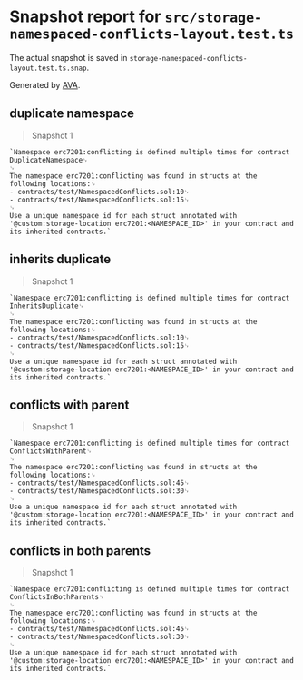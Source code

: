 # Snapshot report for `src/storage-namespaced-conflicts-layout.test.ts`

The actual snapshot is saved in `storage-namespaced-conflicts-layout.test.ts.snap`.

Generated by [AVA](https://avajs.dev).

## duplicate namespace

> Snapshot 1

    `Namespace erc7201:conflicting is defined multiple times for contract DuplicateNamespace␊
    ␊
    The namespace erc7201:conflicting was found in structs at the following locations:␊
    - contracts/test/NamespacedConflicts.sol:10␊
    - contracts/test/NamespacedConflicts.sol:15␊
    ␊
    Use a unique namespace id for each struct annotated with '@custom:storage-location erc7201:<NAMESPACE_ID>' in your contract and its inherited contracts.`

## inherits duplicate

> Snapshot 1

    `Namespace erc7201:conflicting is defined multiple times for contract InheritsDuplicate␊
    ␊
    The namespace erc7201:conflicting was found in structs at the following locations:␊
    - contracts/test/NamespacedConflicts.sol:10␊
    - contracts/test/NamespacedConflicts.sol:15␊
    ␊
    Use a unique namespace id for each struct annotated with '@custom:storage-location erc7201:<NAMESPACE_ID>' in your contract and its inherited contracts.`

## conflicts with parent

> Snapshot 1

    `Namespace erc7201:conflicting is defined multiple times for contract ConflictsWithParent␊
    ␊
    The namespace erc7201:conflicting was found in structs at the following locations:␊
    - contracts/test/NamespacedConflicts.sol:45␊
    - contracts/test/NamespacedConflicts.sol:30␊
    ␊
    Use a unique namespace id for each struct annotated with '@custom:storage-location erc7201:<NAMESPACE_ID>' in your contract and its inherited contracts.`

## conflicts in both parents

> Snapshot 1

    `Namespace erc7201:conflicting is defined multiple times for contract ConflictsInBothParents␊
    ␊
    The namespace erc7201:conflicting was found in structs at the following locations:␊
    - contracts/test/NamespacedConflicts.sol:45␊
    - contracts/test/NamespacedConflicts.sol:30␊
    ␊
    Use a unique namespace id for each struct annotated with '@custom:storage-location erc7201:<NAMESPACE_ID>' in your contract and its inherited contracts.`
